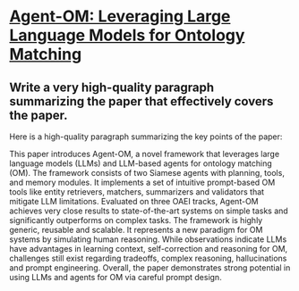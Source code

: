 # [Agent-OM: Leveraging Large Language Models for Ontology Matching](https://arxiv.org/abs/2312.00326)

## Write a very high-quality paragraph summarizing the paper that effectively covers the paper.

 Here is a high-quality paragraph summarizing the key points of the paper:

This paper introduces Agent-OM, a novel framework that leverages large language models (LLMs) and LLM-based agents for ontology matching (OM). The framework consists of two Siamese agents with planning, tools, and memory modules. It implements a set of intuitive prompt-based OM tools like entity retrievers, matchers, summarizers and validators that mitigate LLM limitations. Evaluated on three OAEI tracks, Agent-OM achieves very close results to state-of-the-art systems on simple tasks and significantly outperforms on complex tasks. The framework is highly generic, reusable and scalable. It represents a new paradigm for OM systems by simulating human reasoning. While observations indicate LLMs have advantages in learning context, self-correction and reasoning for OM, challenges still exist regarding tradeoffs, complex reasoning, hallucinations and prompt engineering. Overall, the paper demonstrates strong potential in using LLMs and agents for OM via careful prompt design.
